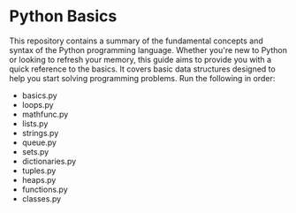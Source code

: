 # Python Basics

This repository contains a summary of the fundamental concepts and syntax of the Python programming language. Whether you're new to Python or looking to refresh your memory, this guide aims to provide you with a quick reference to the basics.
It covers basic data structures designed to help you start solving programming problems. Run the following in order:

- basics.py
- loops.py
- mathfunc.py
- lists.py
- strings.py
- queue.py
- sets.py
- dictionaries.py
- tuples.py
- heaps.py
- functions.py
- classes.py
